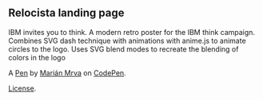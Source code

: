 Relocista landing page
----------------------
IBM invites you to think. A modern retro poster for the IBM think campaign. Combines SVG dash technique with animations with anime.js to animate circles to the logo. Uses SVG blend modes to recreate the blending of colors in the logo

A [Pen](https://codepen.io/surfer19/pen/yLBpgmW) by [Marián Mrva](https://codepen.io/surfer19) on [CodePen](https://codepen.io).

[License](https://codepen.io/surfer19/pen/yLBpgmW/license).